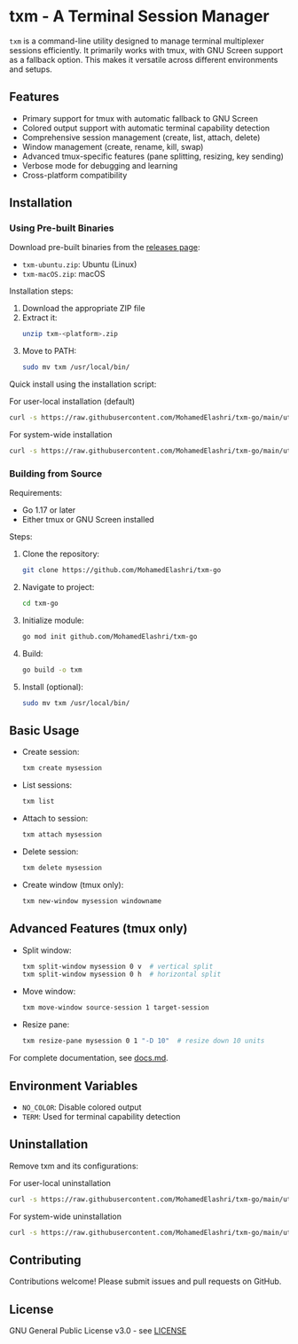 # txm - A Terminal Session Manager

`txm` is a command-line utility designed to manage terminal multiplexer sessions efficiently. It primarily works with tmux, with GNU Screen support as a fallback option. This makes it versatile across different environments and setups.

## Features

- Primary support for tmux with automatic fallback to GNU Screen
- Colored output support with automatic terminal capability detection
- Comprehensive session management (create, list, attach, delete)
- Window management (create, rename, kill, swap)
- Advanced tmux-specific features (pane splitting, resizing, key sending)
- Verbose mode for debugging and learning
- Cross-platform compatibility

## Installation

### Using Pre-built Binaries

Download pre-built binaries from the [releases page](https://github.com/MohamedElashri/txm-go/releases):

- `txm-ubuntu.zip`: Ubuntu (Linux)
- `txm-macOS.zip`: macOS

Installation steps:

1. Download the appropriate ZIP file
2. Extract it:
   ```bash
   unzip txm-<platform>.zip
   ```
3. Move to PATH:
   ```bash
   sudo mv txm /usr/local/bin/
   ```

Quick install using the installation script:

For user-local installation (default)

```bash
curl -s https://raw.githubusercontent.com/MohamedElashri/txm-go/main/utils/install.sh | bash
```
 

For system-wide installation

```bash
curl -s https://raw.githubusercontent.com/MohamedElashri/txm-go/main/utils/install.sh | sudo bash -s -- --system
```

### Building from Source

Requirements:
- Go 1.17 or later
- Either tmux or GNU Screen installed

Steps:

1. Clone the repository:
   ```bash
   git clone https://github.com/MohamedElashri/txm-go
   ```

2. Navigate to project:
   ```bash
   cd txm-go
   ```

3. Initialize module:
   ```bash
   go mod init github.com/MohamedElashri/txm-go
   ```

4. Build:
   ```bash
   go build -o txm
   ```

5. Install (optional):
   ```bash
   sudo mv txm /usr/local/bin/
   ```

## Basic Usage

- Create session:
  ```bash
  txm create mysession
  ```

- List sessions:
  ```bash
  txm list
  ```

- Attach to session:
  ```bash
  txm attach mysession
  ```

- Delete session:
  ```bash
  txm delete mysession
  ```

- Create window (tmux only):
  ```bash
  txm new-window mysession windowname
  ```

## Advanced Features (tmux only)

- Split window:
  ```bash
  txm split-window mysession 0 v  # vertical split
  txm split-window mysession 0 h  # horizontal split
  ```

- Move window:
  ```bash
  txm move-window source-session 1 target-session
  ```

- Resize pane:
  ```bash
  txm resize-pane mysession 0 1 "-D 10"  # resize down 10 units
  ```

For complete documentation, see [docs.md](docs.md).

## Environment Variables

- `NO_COLOR`: Disable colored output
- `TERM`: Used for terminal capability detection

## Uninstallation

Remove txm and its configurations:


For user-local uninstallation
```bash
curl -s https://raw.githubusercontent.com/MohamedElashri/txm-go/main/utils/uninstall.sh | bash
```

For system-wide uninstallation

```bash
curl -s https://raw.githubusercontent.com/MohamedElashri/txm-go/main/utils/uninstall.sh | sudo bash
```


## Contributing

Contributions welcome! Please submit issues and pull requests on GitHub.

## License

GNU General Public License v3.0 - see [LICENSE](LICENSE)